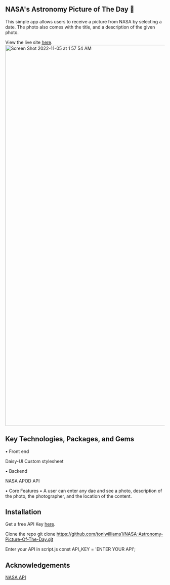 
##  NASA's Astronomy Picture of The Day 🚀
This simple app allows users to receive a picture from NASA by selecting a date. The photo also comes with the title, and a description of the given photo.


View the live site [here](https://nasas-astronomy-picture-of-the-day.netlify.app/).
<img width="1200" alt="Screen Shot 2022-11-05 at 1 57 54 AM" src="https://user-images.githubusercontent.com/100317017/200104931-2b389eb6-26e2-485e-831f-194ce568d707.png">

## Key Technologies, Packages, and Gems

• Front end


Daisy-UI
Custom stylesheet

• Backend

NASA APOD API

• Core Features
• A user can enter any dae and see a photo, description of the photo, the photographer, and the location of the content.

## Installation

Get a free API Key [here](https://api.nasa.gov/).

Clone the repo
git clone https://github.com/toniwilliams1/NASA-Astronomy-Picture-Of-The-Day.git

Enter your API in script.js
const API_KEY = 'ENTER YOUR API';


## Acknowledgements
[NASA API](https://api.nasa.gov/)


